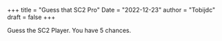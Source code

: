 +++
title = "Guess that SC2 Pro"
Date = "2022-12-23"
author = "Tobijdc"
draft = false
+++

Guess the SC2 Player. You have 5 chances.
